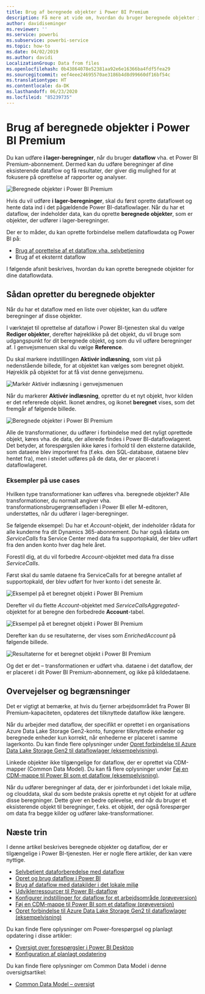 ```yaml
---
title: Brug af beregnede objekter i Power BI Premium
description: Få mere at vide om, hvordan du bruger beregnede objekter i Power BI Premium
author: davidiseminger
ms.reviewer: ''
ms.service: powerbi
ms.subservice: powerbi-service
ms.topic: how-to
ms.date: 04/02/2019
ms.author: davidi
LocalizationGroup: Data from files
ms.openlocfilehash: 0b43864078e52381aa92e6e16366ba4fdf5fea29
ms.sourcegitcommit: eef4eee24695570ae3186b4d8d99660df16bf54c
ms.translationtype: HT
ms.contentlocale: da-DK
ms.lasthandoff: 06/23/2020
ms.locfileid: "85239735"
---
```

# <a name="using-computed-entities-on-power-bi-premium"></a>Brug af beregnede objekter i Power BI Premium

Du kan udføre **i lager-beregninger**, når du bruger **dataflow** vha. et Power BI Premium-abonnement. Dermed kan du udføre beregninger af dine eksisterende dataflow og få resultater, der giver dig mulighed for at fokusere på oprettelse af rapporter og analyser. 

![Beregnede objekter i Power BI Premium](media/service-dataflows-computed-entities-premium/computed-entities-premium_00.png)

Hvis du vil udføre **i lager-beregninger**, skal du først oprette dataflowet og hente data ind i det pågældende Power BI-dataflowlager. Når du har et dataflow, der indeholder data, kan du oprette **beregnede objekter**, som er objekter, der udfører i lager-beregninger. 

Der er to måder, du kan oprette forbindelse mellem dataflowdata og Power BI på:

* [Brug af oprettelse af et dataflow vha. selvbetjening](service-dataflows-create-use.md)
* Brug af et eksternt dataflow

I følgende afsnit beskrives, hvordan du kan oprette beregnede objekter for dine dataflowdata.

## <a name="how-to-create-computed-entities"></a>Sådan opretter du beregnede objekter 

Når du har et dataflow med en liste over objekter, kan du udføre beregninger af disse objekter.

I værktøjet til oprettelse af dataflow i Power BI-tjenesten skal du vælge **Rediger objekter**, derefter højreklikke på det objekt, du vil bruge som udgangspunkt for dit beregnede objekt, og som du vil udføre beregninger af. I genvejsmenuen skal du vælge **Reference**.

Du skal markere indstillingen **Aktivér indlæsning**, som vist på nedenstående billede, for at objektet kan vælges som beregnet objekt. Højreklik på objektet for at få vist denne genvejsmenu.

![Markér Aktivér indlæsning i genvejsmenuen](media/service-dataflows-computed-entities-premium/computed-entities-premium_01.png)

Når du markerer **Aktivér indlæsning**, opretter du et nyt objekt, hvor kilden er det refererede objekt. Ikonet ændres, og ikonet **beregnet** vises, som det fremgår af følgende billede.

![Beregnede objekter i Power BI Premium](media/service-dataflows-computed-entities-premium/computed-entities-premium_00.png)

Alle de transformationer, du udfører i forbindelse med det nyligt oprettede objekt, køres vha. de data, der allerede findes i Power BI-dataflowlageret. Det betyder, at forespørgslen ikke køres i forhold til den eksterne datakilde, som dataene blev importeret fra (f.eks. den SQL-database, dataene blev hentet fra), men i stedet udføres på de data, der er placeret i dataflowlageret.

### <a name="example-use-cases"></a>Eksempler på use cases
Hvilken type transformationer kan udføres vha. beregnede objekter? Alle transformationer, du normalt angiver vha. transformationsbrugergrænsefladen i Power BI eller M-editoren, understøttes, når du udfører i lager-beregninger. 

Se følgende eksempel: Du har et *Account*-objekt, der indeholder rådata for alle kunderne fra dit Dynamics 365-abonnement. Du har også rådata om *ServiceCalls* fra Service Center med data fra supportopkald, der blev udført fra den anden konto hver dag hele året.

Forestil dig, at du vil forbedre *Account*-objektet med data fra disse *ServiceCalls*. 

Først skal du samle dataene fra ServiceCalls for at beregne antallet af supportopkald, der blev udført for hver konto i det seneste år. 

![Eksempel på et beregnet objekt i Power BI Premium](media/service-dataflows-computed-entities-premium/computed-entities-premium_02.png)

Derefter vil du flette *Account*-objektet med *ServiceCallsAggregated*-objektet for at beregne den forbedrede **Account**-tabel.

![Eksempel på et beregnet objekt i Power BI Premium](media/service-dataflows-computed-entities-premium/computed-entities-premium_03.png)

Derefter kan du se resultaterne, der vises som *EnrichedAccount* på følgende billede.

![Resultaterne for et beregnet objekt i Power BI Premium](media/service-dataflows-computed-entities-premium/computed-entities-premium_04.png)

Og det er det – transformationen er udført vha. dataene i det dataflow, der er placeret i dit Power BI Premium-abonnement, og ikke på kildedataene.

## <a name="considerations-and-limitations"></a>Overvejelser og begrænsninger

Det er vigtigt at bemærke, at hvis du fjerner arbejdsområdet fra Power BI Premium-kapaciteten, opdateres det tilknyttede dataflow ikke længere. 

Når du arbejder med dataflow, der specifikt er oprettet i en organisations Azure Data Lake Storage Gen2-konto, fungerer tilknyttede enheder og beregnede enheder kun korrekt, når enhederne er placeret i samme lagerkonto. Du kan finde flere oplysninger under [Opret forbindelse til Azure Data Lake Storage Gen2 til dataflowlager (eksempelvisning)](service-dataflows-connect-azure-data-lake-storage-gen2.md).

Linkede objekter ikke tilgængelige for dataflow, der er oprettet via CDM-mapper (Common Data Model). Du kan få flere oplysninger under [Føj en CDM-mappe til Power BI som et dataflow (eksempelvisning)](service-dataflows-add-cdm-folder.md).

Når du udfører beregninger af data, der er joinforbundet i det lokale miljø, og clouddata, skal du som bedste praksis oprette et nyt objekt for at udføre disse beregninger. Dette giver en bedre oplevelse, end når du bruger et eksisterende objekt til beregninger, f.eks. et objekt, der også forespørger om data fra begge kilder og udfører lake-transformationer.

## <a name="next-steps"></a>Næste trin

I denne artikel beskrives beregnede objekter og dataflow, der er tilgængelige i Power BI-tjenesten. Her er nogle flere artikler, der kan være nyttige.

* [Selvbetjent dataforberedelse med dataflow](service-dataflows-overview.md)
* [Opret og brug dataflow i Power BI](service-dataflows-create-use.md)
* [Brug af dataflow med datakilder i det lokale miljø](service-dataflows-on-premises-gateways.md)
* [Udviklerressourcer til Power BI-dataflow](service-dataflows-developer-resources.md)
* [Konfigurer indstillinger for dataflow for et arbejdsområde (prøveversion)](service-dataflows-configure-workspace-storage-settings.md)
* [Føj en CDM-mappe til Power BI som et dataflow (prøveversion)](service-dataflows-add-cdm-folder.md)
* [Opret forbindelse til Azure Data Lake Storage Gen2 til dataflowlager (eksempelvisning)](service-dataflows-connect-azure-data-lake-storage-gen2.md)

Du kan finde flere oplysninger om Power-forespørgsel og planlagt opdatering i disse artikler:
* [Oversigt over forespørgsler i Power BI Desktop](desktop-query-overview.md)
* [Konfiguration af planlagt opdatering](../connect-data/refresh-scheduled-refresh.md)

Du kan finde flere oplysninger om Common Data Model i denne oversigtsartikel:
* [Common Data Model – oversigt](https://docs.microsoft.com/powerapps/common-data-model/overview)
